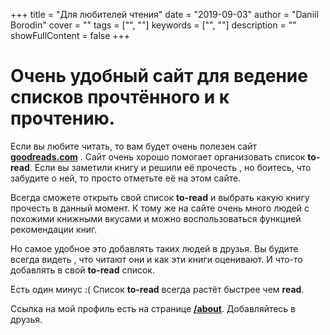 +++
title = "Для любителей чтения"
date = "2019-09-03"
author = "Daniil Borodin"
cover = ""
tags = ["", ""]
keywords = ["", ""]
description = ""
showFullContent = false
+++

# Очень удобный сайт для ведение списков прочтённого и к прочтению.

Если вы любите читать, то вам будет очень полезен сайт [**goodreads.com**](http://goodreads.com) . Сайт очень хорошо помогает организовать список **to-read**. Если вы заметили книгу и решили её прочесть , но боитесь, что забудите о ней, то просто отметьте её на этом сайте. 

Всегда сможете открыть свой список **to-read** и выбрать какую книгу прочесть в данный момент. К тому же на сайте очень много людей с похожими книжными вкусами и можно воспользоваться функцией рекомендации книг. 

Но самое удобное это добавлять таких людей в друзья. Вы будите всегда видеть , что читают они и как эти книги оценивают. И что-то добавлять в свой **to-read** список. 

Есть один минус :( Список **to-read** всегда растёт быстрее чем **read**.

Ссылка на мой профиль есть на странице [**/about**](/about). Добавляйтесь в друзья.

